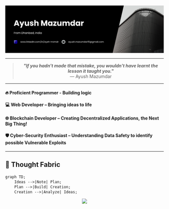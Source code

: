 <p align="center">
  <img src="https://github.com/aysh-mzmdr/aysh-mzmdr/blob/main/1.png" alt="Banner"/>
</p>

---

<blockquote align="center">
  <b><i>"If you hadn't made that mistake, you wouldn't have learnt the lesson it taught you."</i></b><br>
  — Ayush Mazumdar
</blockquote>

---

#### 🔥 **Proficient Programmer** - Building logic
#### 💻 **Web Developer** – Bringing ideas to life
#### 🌐 **Blockchain Developer** – Creating Decentralized Applications, the Next Big Thing! 
#### 🛡 **Cyber-Security Enthusiast** – Understanding Data Safety to identify possible Vulnerable Exploits

---

## 🧠 Thought Fabric

```mermaid
graph TD;
    Ideas -->|Note| Plan;
    Plan -->|Build| Creation;
    Creation -->|Analyze| Ideas;
```

<p align="center"> <img src="https://capsule-render.vercel.app/api?type=waving&color=0:00ffd9,100:0d1117&height=120&section=footer&animation=fadeIn&fontColor=ffffff" /> </p>
